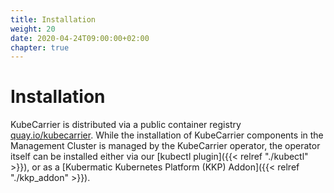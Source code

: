 ```yaml
---
title: Installation
weight: 20
date: 2020-04-24T09:00:00+02:00
chapter: true
---
```


# Installation
KubeCarrier is distributed via a public container registry [quay.io/kubecarrier](https://quay.io/kubecarrier).
While the installation of KubeCarrier components in the Management Cluster is managed by the KubeCarrier operator,
the operator itself can be installed either via our [kubectl plugin]({{< relref "./kubectl" >}}),
or as a [Kubermatic Kubernetes Platform (KKP) Addon]({{< relref "./kkp_addon" >}}).
